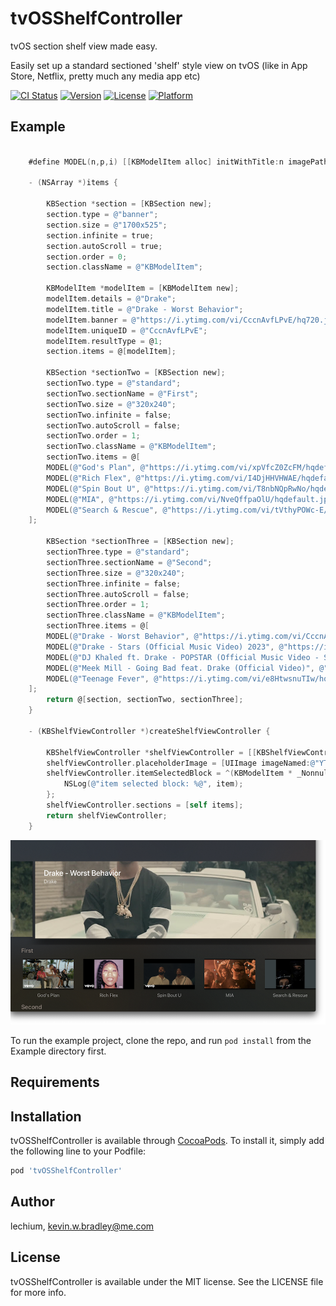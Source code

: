 # tvOSShelfController

tvOS section shelf view made easy.

Easily set up a standard sectioned 'shelf' style view on tvOS (like in App Store, Netflix, pretty much any media app etc)

[![CI Status](https://img.shields.io/travis/lechium/tvOSShelfController.svg?style=flat)](https://travis-ci.org/lechium/tvOSShelfController)
[![Version](https://img.shields.io/cocoapods/v/tvOSShelfController.svg?style=flat)](https://cocoapods.org/pods/tvOSShelfController)
[![License](https://img.shields.io/cocoapods/l/tvOSShelfController.svg?style=flat)](https://cocoapods.org/pods/tvOSShelfController)
[![Platform](https://img.shields.io/cocoapods/p/tvOSShelfController.svg?style=flat)](https://cocoapods.org/pods/tvOSShelfController)

## Example

```Objective-C
    
    #define MODEL(n,p,i) [[KBModelItem alloc] initWithTitle:n imagePath:p uniqueID:i]

    - (NSArray *)items {
    
        KBSection *section = [KBSection new];
        section.type = @"banner";
        section.size = @"1700x525";
        section.infinite = true;
        section.autoScroll = true;
        section.order = 0;
        section.className = @"KBModelItem";
    
        KBModelItem *modelItem = [KBModelItem new];
        modelItem.details = @"Drake";
        modelItem.title = @"Drake - Worst Behavior";
        modelItem.banner = @"https://i.ytimg.com/vi/CccnAvfLPvE/hq720.jpg?sqp=-oaymwEXCNAFEJQDSFryq4qpAwkIARUAAIhCGAE=&rs=AOn4CLBKduZRk6TRsKi8h4DE_cPajmtOcA";
        modelItem.uniqueID = @"CccnAvfLPvE";
        modelItem.resultType = @1;
        section.items = @[modelItem];
    
        KBSection *sectionTwo = [KBSection new];
        sectionTwo.type = @"standard";
        sectionTwo.sectionName = @"First";
        sectionTwo.size = @"320x240";
        sectionTwo.infinite = false;
        sectionTwo.autoScroll = false;
        sectionTwo.order = 1;
        sectionTwo.className = @"KBModelItem";
        sectionTwo.items = @[
        MODEL(@"God's Plan", @"https://i.ytimg.com/vi/xpVfcZ0ZcFM/hqdefault.jpg", @"xpVfcZ0ZcFM"),
        MODEL(@"Rich Flex", @"https://i.ytimg.com/vi/I4DjHHVHWAE/hqdefault.jpg", @"I4DjHHVHWAE"),
        MODEL(@"Spin Bout U", @"https://i.ytimg.com/vi/T8nbNQpRwNo/hqdefault.jpg", @"T8nbNQpRwNo"),
        MODEL(@"MIA", @"https://i.ytimg.com/vi/NveQffpaOlU/hqdefault.jpg", @"NveQffpaOlU"),
        MODEL(@"Search & Rescue", @"https://i.ytimg.com/vi/tVthyPOWc-E/hqdefault.jpg", @"tVthyPOWc-E"),
    ];
    
        KBSection *sectionThree = [KBSection new];
        sectionThree.type = @"standard";
        sectionThree.sectionName = @"Second";
        sectionThree.size = @"320x240";
        sectionThree.infinite = false;
        sectionThree.autoScroll = false;
        sectionThree.order = 1;
        sectionThree.className = @"KBModelItem";
        sectionThree.items = @[
        MODEL(@"Drake - Worst Behavior", @"https://i.ytimg.com/vi/CccnAvfLPvE/hq720.jpg?sqp=-oaymwEXCNAFEJQDSFryq4qpAwkIARUAAIhCGAE=&rs=AOn4CLBKduZRk6TRsKi8h4DE_cPajmtOcA", @"CccnAvfLPvE"),
        MODEL(@"Drake - Stars (Official Music Video) 2023", @"https://i.ytimg.com/vi/R4DZBZJsoEY/hq720.jpg?sqp=-oaymwEXCNAFEJQDSFryq4qpAwkIARUAAIhCGAE=&rs=AOn4CLAKZUsBLjiB8Ook77VQSqatPhaQ2g", @"R4DZBZJsoEY"),
        MODEL(@"DJ Khaled ft. Drake - POPSTAR (Official Music Video - Starring Justin Bieber)", @"https://i.ytimg.com/vi/3CxtK7-XtE0/hq720.jpg?sqp=-oaymwEXCNAFEJQDSFryq4qpAwkIARUAAIhCGAE=&rs=AOn4CLD9FC8VLEM86eZAY8awL1-3LgmM2g", @"3CxtK7-XtE0"),
        MODEL(@"Meek Mill - Going Bad feat. Drake (Official Video)", @"https://i.ytimg.com/vi/S1gp0m4B5p8/hqdefault.jpg?sqp=-oaymwEjCOADEI4CSFryq4qpAxUIARUAAAAAGAElAADIQj0AgKJDeAE=&rs=AOn4CLD33ZfTKyCvv6OWsoN_imf2kx3vnQ", @"S1gp0m4B5p8"),
        MODEL(@"Teenage Fever", @"https://i.ytimg.com/vi/e8HtwsnuTIw/hq720.jpg?sqp=-oaymwEXCNAFEJQDSFryq4qpAwkIARUAAIhCGAE=&rs=AOn4CLDMtNcOuNNwmb7rVQfQYpmpOeWDbA", @"e8HtwsnuTIw"),
    ];
        return @[section, sectionTwo, sectionThree];
    }

    - (KBShelfViewController *)createShelfViewController {

        KBShelfViewController *shelfViewController = [[KBShelfViewController alloc] init];
        shelfViewController.placeholderImage = [UIImage imageNamed:@"YTPlaceholder.png"];
        shelfViewController.itemSelectedBlock = ^(KBModelItem * _Nonnull item) {
            NSLog(@"item selected block: %@", item);
        };
        shelfViewController.sections = [self items];
        return shelfViewController;
    }

```

![Screenshot](Sample.png "Normal Size")  <br/>

To run the example project, clone the repo, and run `pod install` from the Example directory first.

## Requirements

## Installation

tvOSShelfController is available through [CocoaPods](https://cocoapods.org). To install
it, simply add the following line to your Podfile:

```ruby
pod 'tvOSShelfController'
```

## Author

lechium, kevin.w.bradley@me.com

## License

tvOSShelfController is available under the MIT license. See the LICENSE file for more info.
